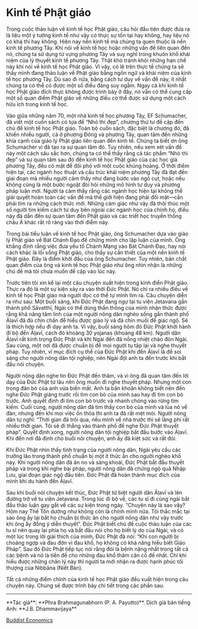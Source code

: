 # Kinh tế Phật giáo

Trong cuộc thảo luận về kinh tế học Phật giáo, câu hỏi đầu tiên được đưa ra là liệu một ý tưởng kinh tế như vậy có thực sự tồn tại hay không, hay liệu nó có khả thi hay không. Hiện nay nền kinh tế mà chúng ta quen thuộc là nền kinh tế phương Tây. Khi nói về kinh tế học hoặc những vấn đề liên quan đến nó, chúng ta sử dụng từ vựng phương Tây và suy nghĩ trong khuôn khổ khái niệm của lý thuyết kinh tế phương Tây. Thật khó tránh khỏi những hạn chế này khi nói về kinh tế học Phật giáo. Vì vậy, có lẽ trên thực tế chúng ta sẽ thấy mình đang thảo luận về Phật giáo bằng ngôn ngữ và khái niệm của kinh tế học phương Tây. Dù sao đi nữa, bằng cách tư duy về vấn đề này, ít nhất chúng ta có thể có được một số điều đáng suy ngẫm. Ngay cả khi kinh tế học Phật giáo đích thực không được trình bày ở đây, nó vẫn có thể cung cấp một số quan điểm Phật giáo về những điều có thể được sử dụng một cách hữu ích trong kinh tế học.

Vào giữa những năm 70, một nhà kinh tế học phương Tây, EF Schumacher, đã viết một cuốn sách có tựa đề “Nhỏ thì đẹp”, chương thứ tư đề cập đến chủ đề kinh tế học Phật giáo. Toàn bộ cuốn sách, đặc biệt là chương đó, đã khiến nhiều người, cả ở phương Đông và phương Tây, quan tâm đến những khía cạnh của giáo lý Phật giáo liên quan đến kinh tế. Chúng ta biết ơn ông Schumacher vì đã tạo ra sự quan tâm đó. Tuy nhiên, nếu xem xét vấn đề này một cách sâu sắc hơn, chúng ta có thể thấy rằng cả tác phẩm “Nhỏ thì đẹp” và sự quan tâm sau đó đến kinh tế học Phật giáo của các học giả phương Tây, đều có mặt để đối phó với một cuộc khủng hoảng. Ở thời điểm hiện tại, các ngành học thuật và cấu trúc khái niệm phương Tây đã đạt đến giai đoạn mà nhiều người cảm thấy như đang bước vào ngõ cụt, hoặc nếu không cũng là một bước ngoặt đòi hỏi những mô hình tư duy và phương pháp luận mới. Người ta cảm thấy rằng các ngành học hiện tại không thể giải quyết hoàn toàn các vấn đề mà thế giới hiện đang phải đối mặt&mdash;cần phải tìm ra những cách thức mới. Những cảm giác như vậy đã thôi thúc một số người tìm kiếm cách tư duy bên ngoài các ngành học của chính họ, điều này đã dẫn đến sự quan tâm đến Phật giáo và các triết học truyền thống châu Á khác rất rõ ràng vào thời điểm này.

Trong bài tiểu luận về kinh tế học Phật giáo, ông Schumacher dựa vào giáo lý Phật giáo về Bát Chánh Đạo để chứng minh cho lập luận của mình. Ông khẳng định rằng việc đưa yếu tố Chánh Mạng vào Bát Chánh Đạo, hay nói cách khác là lối sống Phật giáo, cho thấy sự cần thiết của một nền kinh tế Phật giáo. Đây là điểm khởi đầu của ông Schumacher. Tuy nhiên, bản chất quan điểm của ông và kinh tế học Phật giáo như ông nhìn nhận là những chủ đề mà tôi chưa muốn đề cập vào lúc này.

Trước tiên tôi xin kể lại một câu chuyện xuất hiện trong kinh điển Phật giáo. Thực ra đó là một sự kiện xảy ra vào thời Đức Phật. Nó chỉ ra nhiều điều về kinh tế học Phật giáo mà người đọc có thể tự mình tìm ra. Câu chuyện diễn ra như sau: Một buổi sáng, khi Đức Phật đang ngự tại tu viện Jetavana gần thành phố Sāvatthī, Ngài có thể dùng thần thông của mình nhận thức được rằng khả năng tâm linh của một người nông dân nghèo sống gần thành phố Āḷavī đã đủ chín chắn để hiểu được giáo lý và đã chín muồi để giác ngộ. Sẽ là thích hợp nếu đi dạy anh ta. Vì vậy, buổi sáng hôm đó Đức Phật khởi hành đi bộ đến Āḷavī, cách đó khoảng 30 yojanas (khoảng 48 km). Người dân Āḷavī rất kính trọng Đức Phật và khi Ngài đến đã nồng nhiệt chào đón Ngài. Sau cùng, một nơi đã được chuẩn bị để mọi người tụ tập lại và nghe thuyết pháp. Tuy nhiên, vì mục đích cụ thể của Đức Phật khi đến Āḷavī là để soi sáng cho người nông dân tội nghiệp, nên Ngài đợi anh ta đến trước khi bắt đầu nói chuyện.
   
Người nông dân nghe tin Đức Phật đến thăm, và vì ông đã quan tâm đến lời dạy của Đức Phật từ lâu nên ông muốn đi nghe thuyết pháp. Nhưng một con trong đàn bò của anh vừa biến mất. Anh ta băn khoăn không biết nên đến nghe Đức Phật giảng trước rồi tìm con bò của mình sau hay đi tìm con bò trước. Anh quyết định đi tìm con bò trước và nhanh chóng vào rừng tìm kiếm. Cuối cùng, người nông dân đã tìm thấy con bò của mình và lùa nó về đàn, nhưng đến khi mọi việc ổn thỏa thì anh ta đã rất mệt mỏi. Người nông dân tự nghĩ: “Thời gian đã trôi qua, nếu mình về nhà trước thì sẽ lãng phí rất nhiều thời gian. Tôi sẽ đi thẳng vào thành phố để nghe Đức Phật thuyết pháp”. Quyết định xong, người nông dân tội nghiệp bắt đầu bước vào Āḷavī. Khi đến nơi đã định cho buổi nói chuyện, anh ấy đã kiệt sức và rất đói.

Khi Đức Phật nhìn thấy tình trạng của người nông dân, Ngài yêu cầu các trưởng lão trong thành phố chuẩn bị một ít thức ăn cho người nghèo khổ này. Khi người nông dân đã ăn no và sảng khoái, Đức Phật bắt đầu thuyết pháp và trong khi nghe bài pháp, người nông dân đã chứng ngộ quả Nhập Lưu, giai đoạn giác ngộ đầu tiên. Đức Phật đã hoàn thành mục đích của mình khi du hành đến Āḷavī.

Sau khi buổi nói chuyện kết thúc, Đức Phật từ biệt người dân Āḷavī và lên đường trở về tu viện Jetavana. Trong lúc đi bộ về, các tu sĩ đi cùng ngài bắt đầu thảo luận gay gắt về các sự kiện trong ngày. “Chuyện này là sao vậy? Hôm nay Thế Tôn dường như không còn là chính mình nữa. Tôi thắc mắc tại sao ông ấy lại bắt họ chuẩn bị thức ăn cho người nông dân như vậy trước khi ông ấy đồng ý diễn thuyết”. Đức Phật biết chủ đề cuộc thảo luận của các tu sĩ nên quay lại phía họ và bắt đầu nói cho họ biết lý do của Ngài, và có một lúc trong lời giải thích của mình, Đức Phật đã nói: “Khi con người bị choáng ngợp và đau đớn vì đau khổ, họ không có khả năng hiểu biết Giáo Pháp”. Sau đó Đức Phật tiếp tục nói rằng đói là bệnh nặng nhất trong tất cả các bệnh và nó là tiền đề cho những đau khổ thâm căn cố đế nhất. Chỉ khi hiểu được những chân lý này thì người ta mới nhận ra được hạnh phúc tối thượng của Nibbāna (Niết Bàn).

Tất cả những điểm chính của kinh tế học Phật giáo đều xuất hiện trong câu chuyện này. Chúng sẽ được trình bày chi tiết trong các phần sau.

<hr/>
**Tác giả**: **Phra Brahmagunabhorn (P. A. Payutto)**. Dịch giả bản tiếng Anh:  **J.B. Dhammavijaya**

[Buddist Economics](https://www.papayutto.org/en/book_detail/496)